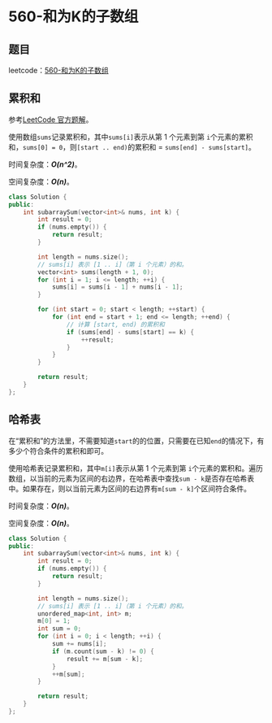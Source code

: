 # 560-和为K的子数组

## 题目

leetcode：[560-和为K的子数组](https://leetcode-cn.com/problems/hamming-distance/)

## 累积和

参考[LeetCode 官方题解](https://leetcode-cn.com/problems/subarray-sum-equals-k/solution/he-wei-kde-zi-shu-zu-by-leetcode/)。

使用数组`sums`记录累积和，其中`sums[i]`表示从第 1 个元素到第 `i`个元素的累积和，`sums[0] = 0`，则`[start .. end)`的累积和 = `sums[end] - sums[start]`。

时间复杂度：***O(n^2)***。

空间复杂度：***O(n)***。

```c++
class Solution {
public:
    int subarraySum(vector<int>& nums, int k) {
        int result = 0;
        if (nums.empty()) {
            return result;
        }

        int length = nums.size();
        // sums[i] 表示 [1 .. i]（第 i 个元素）的和。
        vector<int> sums(length + 1, 0);
        for (int i = 1; i <= length; ++i) {
            sums[i] = sums[i - 1] + nums[i - 1];
        }

        for (int start = 0; start < length; ++start) {
            for (int end = start + 1; end <= length; ++end) {
                // 计算 [start, end) 的累积和
                if (sums[end] - sums[start] == k) {
                    ++result;
                }
            }
        }

        return result;
    }
};
```

## 哈希表

在“累积和”的方法里，不需要知道`start`的的位置，只需要在已知`end`的情况下，有多少个符合条件的累积和即可。

使用哈希表记录累积和，其中`m[i]`表示从第 1 个元素到第 `i`个元素的累积和。遍历数组，以当前的元素为区间的右边界，在哈希表中查找`sum - k`是否存在哈希表中。如果存在，则以当前元素为区间的右边界有`m[sum - k]`个区间符合条件。

时间复杂度：***O(n)***。

空间复杂度：***O(n)***。

```c++
class Solution {
public:
    int subarraySum(vector<int>& nums, int k) {
        int result = 0;
        if (nums.empty()) {
            return result;
        }

        int length = nums.size();
        // sums[i] 表示 [1 .. i]（第 i 个元素）的和。
        unordered_map<int, int> m;
        m[0] = 1;
        int sum = 0;
        for (int i = 0; i < length; ++i) {
            sum += nums[i];
            if (m.count(sum - k) != 0) {
                result += m[sum - k];
            }
            ++m[sum];
        }

        return result;
    }
};
```

